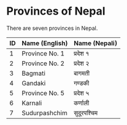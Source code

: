 # Provinces of Nepal
There are seven provinces in Nepal.

|ID |Name (English)|Name (Nepali)|
|---|--------------|-------------|
|1  |Province No. 1|प्रदेश १     |
|2  |Province No. 2|प्रदेश २     |
|3  |Bagmati       |बागमती       |
|4  |Gandaki       |गण्डकी       |
|5  |Province No. 5|प्रदेश ५     |
|6  |Karnali       |कर्णाली      |
|7  |Sudurpashchim |सुदूरपश्चिम  |
